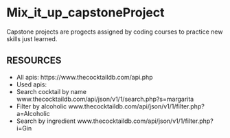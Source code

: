 # Mix_it_up_capstoneProject
Capstone projects are progects assigned by coding courses to practice new skills just learned.

<h2>RESOURCES</h2>
<ul>
  <li>
    All apis: https://www.thecocktaildb.com/api.php
  </li>
  <li>
    Used apis:
    <li>
      Search cocktail by name
www.thecocktaildb.com/api/json/v1/1/search.php?s=margarita
    <li>
      Filter by alcoholic
www.thecocktaildb.com/api/json/v1/1/filter.php?a=Alcoholic
    </li>
  <li>
    Search by ingredient
www.thecocktaildb.com/api/json/v1/1/filter.php?i=Gin
  </li>
  </li>
</ul>
